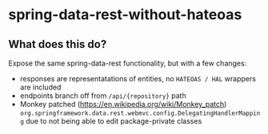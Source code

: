 # spring-data-rest-without-hateoas

## What does this do?

Expose the same spring-data-rest functionality, but with a few changes:
- responses are representatations of entities, no `HATEOAS / HAL` wrappers are included 
- endpoints branch off from `/api/{repository}` path
- Monkey patched (https://en.wikipedia.org/wiki/Monkey_patch) `org.springframework.data.rest.webmvc.config.DelegatingHandlerMapping` due to not being able to edit package-private classes
